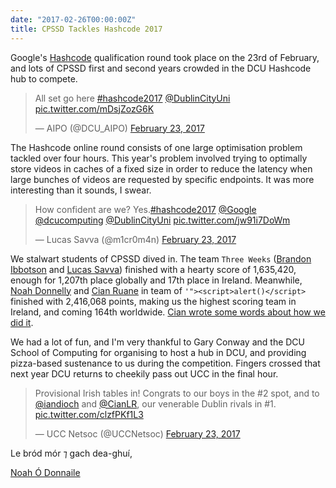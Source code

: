 ```yaml
---
date: "2017-02-26T00:00:00Z"
title: CPSSD Tackles Hashcode 2017
---
```


Google's [Hashcode][1] qualification round took
place on the 23rd of February, and lots of CPSSD first and second years crowded
in the DCU Hashcode hub to compete.

<!--more-->

<blockquote class="twitter-tweet" data-lang="en"><p lang="en" dir="ltr">All set go here <a href="https://twitter.com/hashtag/hashcode2017?src=hash&amp;ref_src=twsrc%5Etfw">#hashcode2017</a> <a href="https://twitter.com/DublinCityUni?ref_src=twsrc%5Etfw">@DublinCityUni</a> <a href="https://t.co/mDsjZozG6K">pic.twitter.com/mDsjZozG6K</a></p>&mdash; AIPO (@DCU_AIPO) <a href="https://twitter.com/DCU_AIPO/status/834822357680263169?ref_src=twsrc%5Etfw">February 23, 2017</a></blockquote>
<script async src="https://platform.twitter.com/widgets.js" charset="utf-8"></script>

The Hashcode online round consists of one large optimisation problem tackled
over four hours. This year's problem involved trying to optimally store videos
in caches of a fixed size in order to reduce the latency when large bunches of
videos are requested by specific endpoints. It was more interesting than it
sounds, I swear.

<blockquote class="twitter-tweet" data-lang="en"><p lang="en" dir="ltr">How confident are we? Yes.<a href="https://twitter.com/hashtag/hashcode2017?src=hash&amp;ref_src=twsrc%5Etfw">#hashcode2017</a> <a href="https://twitter.com/Google?ref_src=twsrc%5Etfw">@Google</a> <a href="https://twitter.com/dcucomputing?ref_src=twsrc%5Etfw">@dcucomputing</a> <a href="https://twitter.com/DublinCityUni?ref_src=twsrc%5Etfw">@DublinCityUni</a> <a href="https://t.co/jw91i7DoWm">pic.twitter.com/jw91i7DoWm</a></p>&mdash; Lucas Savva (@m1cr0m4n) <a href="https://twitter.com/m1cr0m4n/status/834817081434570753?ref_src=twsrc%5Etfw">February 23, 2017</a></blockquote>
<script async src="https://platform.twitter.com/widgets.js" charset="utf-8"></script>


We stalwart students of CPSSD dived in. The team `Three Weeks`
([Brandon Ibbotson][2] and [Lucas Savva][3]) finished with a hearty score of
1,635,420, enough for 1,207th place globally and 17th place in Ireland.
Meanwhile, [Noah Donnelly][4] and [Cian Ruane][5] in team of
`'"><script>alert()</script>` finished with 2,416,068 points, making us the
highest scoring team in Ireland, and coming 164th worldwide.
[Cian wrote some words about how we did it][6].

We had a lot of fun, and I'm very thankful to Gary Conway and the DCU School
of Computing for organising to host a hub in DCU, and providing pizza-based
sustenance to us during the competition. Fingers crossed that next year DCU
returns to cheekily pass out UCC in the final hour.

<blockquote class="twitter-tweet" data-lang="en"><p lang="en" dir="ltr">Provisional Irish tables in! Congrats to our boys in the #2 spot, and to <a href="https://twitter.com/iandioch">@iandioch</a> and <a href="https://twitter.com/CianLR">@CianLR</a>, our venerable Dublin rivals in #1. <a href="https://t.co/clzfPKf1L3">pic.twitter.com/clzfPKf1L3</a></p>&mdash; UCC Netsoc (@UCCNetsoc) <a href="https://twitter.com/UCCNetsoc/status/834886735372955650">February 23, 2017</a></blockquote>
<script async src="//platform.twitter.com/widgets.js" charset="utf-8"></script>

Le bród mór ⁊ gach dea-ghuí,

[Noah Ó Donnaile][4]

[1]: http://hashcode.withgoogle.com
[2]: http://github.com/byxor
[3]: https://github.com/m1cr0man
[4]: http://noah.needs.money
[5]: http://binarysear.ch
[6]: http://binarysear.ch/competitions/2017/02/25/hashcode2017.html
